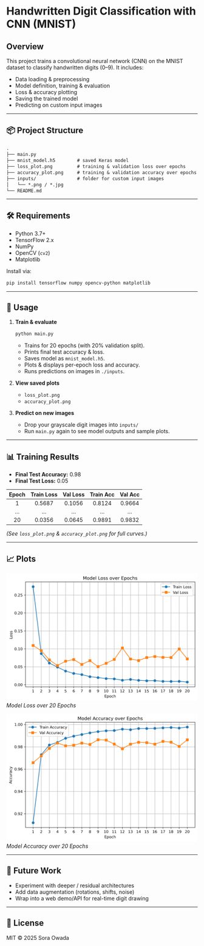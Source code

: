# Handwritten Digit Classification with CNN (MNIST)

## Overview

This project trains a convolutional neural network (CNN) on the MNIST dataset to classify handwritten digits (0–9).
It includes:

* Data loading & preprocessing
* Model definition, training & evaluation
* Loss & accuracy plotting
* Saving the trained model
* Predicting on custom input images

---

## 📦 Project Structure

```
.
├── main.py
├── mnist_model.h5        # saved Keras model
├── loss_plot.png         # training & validation loss over epochs
├── accuracy_plot.png     # training & validation accuracy over epochs
├── inputs/               # folder for custom input images
│   └── *.png / *.jpg
└── README.md
```

---

## 🛠️ Requirements

* Python 3.7+
* TensorFlow 2.x
* NumPy
* OpenCV (`cv2`)
* Matplotlib

Install via:

```bash
pip install tensorflow numpy opencv-python matplotlib
```

---

## 🚀 Usage

1. **Train & evaluate**

   ```bash
   python main.py
   ```

   * Trains for 20 epochs (with 20% validation split).
   * Prints final test accuracy & loss.
   * Saves model as `mnist_model.h5`.
   * Plots & displays per-epoch loss and accuracy.
   * Runs predictions on images in `./inputs`.

2. **View saved plots**

   * `loss_plot.png`
   * `accuracy_plot.png`

3. **Predict on new images**

   * Drop your grayscale digit images into `inputs/`
   * Run `main.py` again to see model outputs and sample plots.

---

## 📊 Training Results

* **Final Test Accuracy:** 0.98
* **Final Test Loss:** 0.05

| Epoch | Train Loss | Val Loss | Train Acc | Val Acc |
| :---: | :--------: | :------: | :-------: | :-----: |
|   1   |   0.5687   |  0.1056  |   0.8124  |  0.9664 |
|   …   |      …     |     …    |     …     |    …    |
|   20  |   0.0356   |  0.0645  |   0.9891  |  0.9832 |

*(See `loss_plot.png` & `accuracy_plot.png` for full curves.)*

---

## 📈 Plots

![Loss Plot](./plot/loss_plot.png)
*Model Loss over 20 Epochs*

![Accuracy Plot](./plot/accuracy_plot.png)
*Model Accuracy over 20 Epochs*

---

## 🔮 Future Work

* Experiment with deeper / residual architectures
* Add data augmentation (rotations, shifts, noise)
* Wrap into a web demo/API for real-time digit drawing

---

## 📝 License

MIT © 2025 Sora Owada
